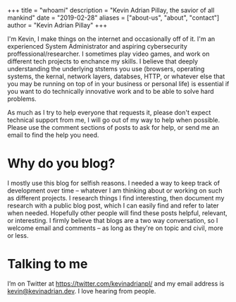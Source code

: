 +++
title = "whoami"
description = "Kevin Adrian Pillay, the savior of all mankind"
date = "2019-02-28"
aliases = ["about-us", "about", "contact"]
author = "Kevin Adrian Pillay"
+++

I'm Kevin, I make things on the internet and occasionally off of it. I'm an experienced System Administrator and aspiring cybersecurity proffessional/researcher. I sometimes play video games, and work on different tech projects to enchance my skills. I believe that deeply understanding the underlying ststems you use (browsers, operating systems, the kernal, network layers, databses, HTTP, or whatever else that you may be running on top of in your business or personal life) is essential if you want to do technically innovative work and to be able to solve hard problems. 

As much as I try to help everyone that requests it, please don't expect technical support from me, I will go out of my way to help when possible.  Please use the comment sections of posts to ask for help, or send me an email to find the help you need.

# Why do you blog?

I mostly use this blog for selfish reasons. I needed a way to keep track of development over time – whatever I am thinking about or working on such as different projects. I research things I find interesting, then document my research with a public blog post, which I can easily find and refer to later when needed. Hopefully other people will find these posts helpful, relevant, or interesting. I firmly believe that blogs are a two way conversation, so I welcome email and comments – as long as they're on topic and civil, more or less.

# Talking to me

I’m on Twitter at https://twitter.com/kevinadrianpl/ and my email address is kevin@kevinadrian.dev. I love hearing from people.